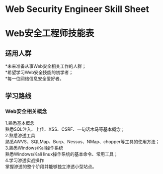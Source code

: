 # Web Security Engineer Skill Sheet
# Web安全工程师技能表

## 适用人群
  *未来准备从事Web安全相关工作的人群；  
  *希望学习Web安全技能的初学者；  
  *每一位网络信息安全爱好者。  

## 学习路线
### Web安全相关概念
1.熟悉基本概念   
熟悉SQL注入、上传、XSS、CSRF、一句话木马等基本概念；  
2.熟悉渗透工具    
熟悉AWVS、SQLMap、Burp、Nessus、NMap、chopper等工具的使用方法；  
3.熟悉Windows/Kali操作系统  
熟悉Windows/Kali linux操作系统的基本命令、常用工具；  
4.学习渗透实战操作    
掌握渗透的整个阶段并能够独立渗透小型站点。  
